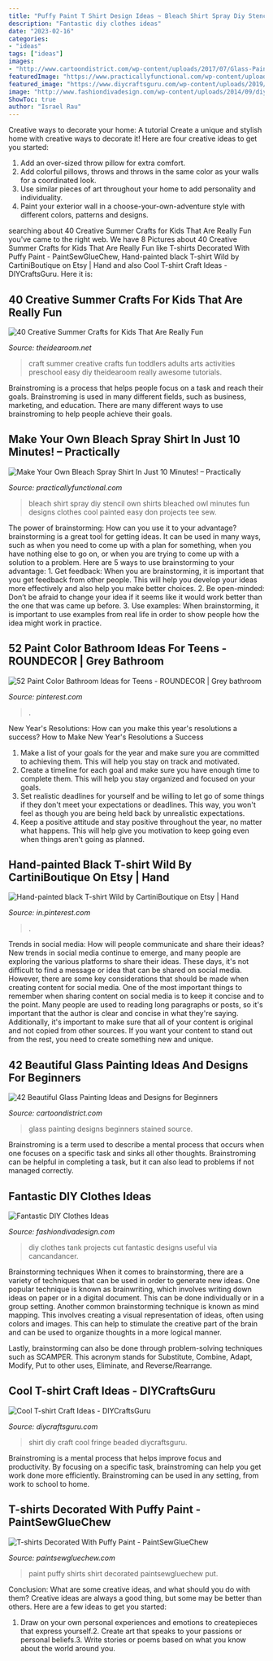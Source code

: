 ```yaml
---
title: "Puffy Paint T Shirt Design Ideas ~ Bleach Shirt Spray Diy Stencil Own Shirts Bleached Owl Minutes Fun Designs Clothes Cool Painted Easy Don Projects Tee Sew"
description: "Fantastic diy clothes ideas"
date: "2023-02-16"
categories:
- "ideas"
tags: ["ideas"]
images:
- "http://www.cartoondistrict.com/wp-content/uploads/2017/07/Glass-Painting-Ideas-and-Designs-for-Beginners17.jpg"
featuredImage: "https://www.practicallyfunctional.com/wp-content/uploads/2014/02/DIY-Bleach-Spray-Shirt-2.jpg"
featured_image: "https://www.diycraftsguru.com/wp-content/uploads/2019/04/DIY-T-shirt-Craft-Ideas-2.jpg"
image: "http://www.fashiondivadesign.com/wp-content/uploads/2014/09/diymuscletee-640x913.jpg"
ShowToc: true
author: "Israel Rau"
---
```



Creative ways to decorate your home: A tutorial
Create a unique and stylish home with creative ways to decorate it! Here are four creative ideas to get you started: 
1. Add an over-sized throw pillow for extra comfort.
2. Add colorful pillows, throws and throws in the same color as your walls for a coordinated look. 
3. Use similar pieces of art throughout your home to add personality and individuality. 
4. Paint your exterior wall in a choose-your-own-adventure style with different colors, patterns and designs.

	

		
searching about 40 Creative Summer Crafts for Kids That Are Really Fun you've came to the right web. We have 8 Pictures about 40 Creative Summer Crafts for Kids That Are Really Fun like T-shirts Decorated With Puffy Paint - PaintSewGlueChew, Hand-painted black T-shirt Wild by CartiniBoutique on Etsy | Hand and also Cool T-shirt Craft Ideas - DIYCraftsGuru. Here it is:
		
    
## 40 Creative Summer Crafts For Kids That Are Really Fun

<img loading=lazy src="http://www.theidearoom.net/wp-content/uploads/2016/05/25-Creative-summer-craft-ideas.png" onerror="this.onerror=null;this.src='https://tse4.mm.bing.net/th?id=OIP.dgJKZICSB5cgbScVAxXT8AHaLH&amp;pid=15.1';" alt="40 Creative Summer Crafts for Kids That Are Really Fun">

_Source: theidearoom.net_

>craft summer creative crafts fun toddlers adults arts activities preschool easy diy theidearoom really awesome tutorials. 

	

Brainstroming is a process that helps people focus on a task and reach their goals. Brainstroming is used in many different fields, such as business, marketing, and education. There are many different ways to use brainstroming to help people achieve their goals.

    
## Make Your Own Bleach Spray Shirt In Just 10 Minutes! – Practically

<img loading=lazy src="https://www.practicallyfunctional.com/wp-content/uploads/2014/02/DIY-Bleach-Spray-Shirt-2.jpg" onerror="this.onerror=null;this.src='https://tse3.mm.bing.net/th?id=OIP.blUcQ6WRYVn9x0U2XHLKYwHaLH&amp;pid=15.1';" alt="Make Your Own Bleach Spray Shirt In Just 10 Minutes! – Practically">

_Source: practicallyfunctional.com_

>bleach shirt spray diy stencil own shirts bleached owl minutes fun designs clothes cool painted easy don projects tee sew. 

	

The power of brainstorming: How can you use it to your advantage?
brainstorming is a great tool for getting ideas. It can be used in many ways, such as when you need to come up with a plan for something, when you have nothing else to go on, or when you are trying to come up with a solution to a problem. Here are 5 ways to use brainstorming to your advantage: 1. Get feedback: When you are brainstorming, it is important that you get feedback from other people. This will help you develop your ideas more effectively and also help you make better choices. 2. Be open-minded: Don’t be afraid to change your idea if it seems like it would work better than the one that was came up before. 3. Use examples: When brainstorming, it is important to use examples from real life in order to show people how the idea might work in practice. 
    
## 52 Paint Color Bathroom Ideas For Teens - ROUNDECOR | Grey Bathroom

<img loading=lazy src="https://i.pinimg.com/originals/bf/5c/41/bf5c411ffdc73a04bb235acc974116da.jpg" onerror="this.onerror=null;this.src='https://tse4.mm.bing.net/th?id=OIP.y_6R57GgH7pYojsmhVb6IwHaLE&amp;pid=15.1';" alt="52 Paint Color Bathroom Ideas for Teens - ROUNDECOR | Grey bathroom">

_Source: pinterest.com_

>. 

	

New Year's Resolutions: How can you make this year's resolutions a success?
How to Make New Year's Resolutions a Success
1. Make a list of your goals for the year and make sure you are committed to achieving them. This will help you stay on track and motivated.
2. Create a timeline for each goal and make sure you have enough time to complete them. This will help you stay organized and focused on your goals.
3. Set realistic deadlines for yourself and be willing to let go of some things if they don't meet your expectations or deadlines. This way, you won't feel as though you are being held back by unrealistic expectations.
4. Keep a positive attitude and stay positive throughout the year, no matter what happens. This will help give you motivation to keep going even when things aren't going as planned.

    
## Hand-painted Black T-shirt Wild By CartiniBoutique On Etsy | Hand

<img loading=lazy src="https://i.pinimg.com/736x/a1/f1/9d/a1f19dd7f488fd8600613624d12ca50b--painted-clothes-black-t-shirt.jpg" onerror="this.onerror=null;this.src='https://tse4.mm.bing.net/th?id=OIP.Zg0SkHCZFyqDvHynEloR1ACoEs&amp;pid=15.1';" alt="Hand-painted black T-shirt Wild by CartiniBoutique on Etsy | Hand">

_Source: in.pinterest.com_

>. 

	

Trends in social media: How will people communicate and share their ideas?
New trends in social media continue to emerge, and many people are exploring the various platforms to share their ideas. These days, it's not difficult to find a message or idea that can be shared on social media. However, there are some key considerations that should be made when creating content for social media. 
One of the most important things to remember when sharing content on social media is to keep it concise and to the point. Many people are used to reading long paragraphs or posts, so it's important that the author is clear and concise in what they're saying. Additionally, it's important to make sure that all of your content is original and not copied from other sources. If you want your content to stand out from the rest, you need to create something new and unique.

    
## 42 Beautiful Glass Painting Ideas And Designs For Beginners

<img loading=lazy src="http://www.cartoondistrict.com/wp-content/uploads/2017/07/Glass-Painting-Ideas-and-Designs-for-Beginners17.jpg" onerror="this.onerror=null;this.src='https://tse4.mm.bing.net/th?id=OIP.GIjHKMu421smSfqqjgT73AHaJ4&amp;pid=15.1';" alt="42 Beautiful Glass Painting Ideas and Designs for Beginners">

_Source: cartoondistrict.com_

>glass painting designs beginners stained source. 

	

Brainstroming is a term used to describe a mental process that occurs when one focuses on a specific task and sinks all other thoughts. Brainstroming can be helpful in completing a task, but it can also lead to problems if not managed correctly.

    
## Fantastic DIY Clothes Ideas

<img loading=lazy src="http://www.fashiondivadesign.com/wp-content/uploads/2014/09/diymuscletee-640x913.jpg" onerror="this.onerror=null;this.src='https://tse4.mm.bing.net/th?id=OIP.fEQNY0bwBn-jOkjaQ2HU3AHaKk&amp;pid=15.1';" alt="Fantastic DIY Clothes Ideas">

_Source: fashiondivadesign.com_

>diy clothes tank projects cut fantastic designs useful via cancandancer. 

	

Brainstorming techniques
When it comes to brainstorming, there are a variety of techniques that can be used in order to generate new ideas. One popular technique is known as brainwriting, which involves writing down ideas on paper or in a digital document. This can be done individually or in a group setting.
Another common brainstorming technique is known as mind mapping. This involves creating a visual representation of ideas, often using colors and images. This can help to stimulate the creative part of the brain and can be used to organize thoughts in a more logical manner.

Lastly, brainstorming can also be done through problem-solving techniques such as SCAMPER. This acronym stands for Substitute, Combine, Adapt, Modify, Put to other uses, Eliminate, and Reverse/Rearrange.

    
## Cool T-shirt Craft Ideas - DIYCraftsGuru

<img loading=lazy src="https://www.diycraftsguru.com/wp-content/uploads/2019/04/DIY-T-shirt-Craft-Ideas-2.jpg" onerror="this.onerror=null;this.src='https://tse2.mm.bing.net/th?id=OIP.9VeREuNKFSIHOYIciWJx_QHaFS&amp;pid=15.1';" alt="Cool T-shirt Craft Ideas - DIYCraftsGuru">

_Source: diycraftsguru.com_

>shirt diy craft cool fringe beaded diycraftsguru. 

	

Brainstroming is a mental process that helps improve focus and productivity. By focusing on a specific task, brainstroming can help you get work done more efficiently. Brainstroming can be used in any setting, from work to school to home.

    
## T-shirts Decorated With Puffy Paint - PaintSewGlueChew

<img loading=lazy src="https://i0.wp.com/paintsewgluechew.com/wp-content/uploads/2013/03/12.-Puffy-Paint-T-shirt.jpg?resize=735%2C1105&amp;ssl=1" onerror="this.onerror=null;this.src='https://tse2.mm.bing.net/th?id=OIP.NPYsdopcJ6yQW1dXS_9egQHaLI&amp;pid=15.1';" alt="T-shirts Decorated With Puffy Paint - PaintSewGlueChew">

_Source: paintsewgluechew.com_

>paint puffy shirts shirt decorated paintsewgluechew put. 

	

Conclusion: What are some creative ideas, and what should you do with them?
Creative ideas are always a good thing, but some may be better than others. Here are a few ideas to get you started: 
1. Draw on your own personal experiences and emotions to createpieces that express yourself.2. Create art that speaks to your passions or personal beliefs.3. Write stories or poems based on what you know about the world around you.
